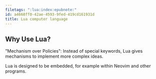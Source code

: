 ```yaml
---
filetags: ":lua:index:epubnote:"
id: a4668ff0-42ae-4593-9fed-419cd161931d
title: Lua computer language
---
```


## Why Use Lua?

"Mechanism over Policies": Instead of special keywords, Lua gives
mechanisms to implement more complex ideas.

Lua is designed to be embedded, for example within Neovim and other
programs.
